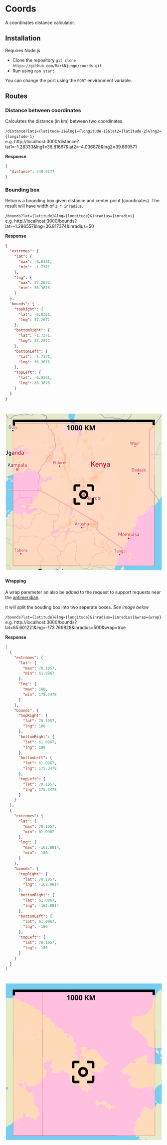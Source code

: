 # Coords

A coordinates distance calculator.

## Installation

Requires Node.js

- Clone the repository `git clone https://github.com/MarkNjunge/coords.git`
- Run using `npm start`.

You can change the port using the `PORT` environment variable.

## Routes

### Distance between coordinates

Calculates the distance (in km) between two coordinates.

`/distance?lat1={latitude-1}&lng1={longitude-1}&lat2={latitude-2}&lng2={longitude-1}`  
e.g. http://localhost:3000/distance?lat1=-1.28333&lng1=36.81667&lat2=-4.036878&lng2=39.669571

**Response**

```Json
{
  "distance": 440.6177
}
```

### Bounding box

Returns a bounding box given distance and center point (coordinates). The result will have width of `2 * inradius`.

`/bounds?lat={latitude}&lng={longitude}&inradius={inradius}`  
e.g. http://localhost:3000/bounds?lat=-1.286557&lng=36.817374&inradius=50

**Response**

```Json
{
  "extremes": {
    "lat": {
      "max": -0.8361,
      "min": -1.7371
    },
    "lng": {
      "max": 37.2672,
      "min": 36.3676
    }
  },
  "bounds": {
    "topRight": {
      "lat": -0.8361,
      "lng": 37.2672
    },
    "bottomRight": {
      "lat": -1.7371,
      "lng": 37.2672
    },
    "bottomLeft": {
      "lat": -1.7371,
      "lng": 36.3676
    },
    "topLeft": {
      "lat": -0.8361,
      "lng": 36.3676
    }
  }
}
```

<h1 align="center">
	<img
		width="500"
		alt="Banner"
		src="img/1.png">
</h1>

#### Wrapping

A wrap paremeter an also be added to the request to support requests near the [antimeridian](https://en.wikipedia.org/wiki/180th_meridian).

It will split the bouding box into two seperate boxes. _See image below_

`/bounds?lat={latitude}&lng={longitude}&inradius={inradius}&wrap={wrap}`  
e.g. http://localhost:3000/bounds?lat=65.601221&lng=-173.766828&inradius=500&wrap=true

**Response**

```Json
[
  {
    "extremes": {
      "lat": {
        "max": 70.1057,
        "min": 61.0967
      },
      "lng": {
        "max": 180,
        "min": 175.3478
      }
    },
    "bounds": {
      "topRight": {
        "lat": 70.1057,
        "lng": 180
      },
      "bottomRight": {
        "lat": 61.0967,
        "lng": 180
      },
      "bottomLeft": {
        "lat": 61.0967,
        "lng": 175.3478
      },
      "topLeft": {
        "lat": 70.1057,
        "lng": 175.3478
      }
    }
  },
  {
    "extremes": {
      "lat": {
        "max": 70.1057,
        "min": 61.0967
      },
      "lng": {
        "max": -162.8814,
        "min": -180
      }
    },
    "bounds": {
      "topRight": {
        "lat": 70.1057,
        "lng": -162.8814
      },
      "bottomRight": {
        "lat": 61.0967,
        "lng": -162.8814
      },
      "bottomLeft": {
        "lat": 61.0967,
        "lng": -180
      },
      "topLeft": {
        "lat": 70.1057,
        "lng": -180
      }
    }
  }
]
```

<h1 align="center">
	<img
		width="500"
		alt="Banner"
		src="img/2.png">
</h1>
